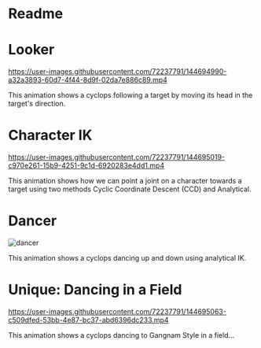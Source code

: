 # Readme

# Looker
https://user-images.githubusercontent.com/72237791/144694990-a32a3893-60d7-4f44-8d9f-02da7e886c89.mp4

This animation shows a cyclops following a target by moving its head in the target's direction. 

# Character IK
https://user-images.githubusercontent.com/72237791/144695019-c970e261-15b9-4251-9c1d-6920283e4dd1.mp4

This animation shows how we can point a joint on a character towards a target using two methods Cyclic Coordinate Descent (CCD) and Analytical.

# Dancer
![dancer](https://user-images.githubusercontent.com/72237791/144695041-4d30baf3-cdc0-4f84-ac7d-e9ae14df5715.gif)

This animation shows a cyclops dancing up and down using analytical IK.

# Unique: Dancing in a Field
https://user-images.githubusercontent.com/72237791/144695063-c509dfed-53bb-4e87-bc37-abd6396dc233.mp4

This animation shows a cyclops dancing to Gangnam Style in a field...
